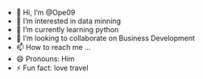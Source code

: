 - 👋 Hi, I’m @Ope09
- 👀 I’m interested in data minning 
- 🌱 I’m currently learning python
- 💞️ I’m looking to collaborate on Business Development
- 📫 How to reach me ...
- 😄 Pronouns: Him
- ⚡ Fun fact: love travel

<!---
Ope09/Ope09 is a ✨ special ✨ repository because its `README.md` (this file) appears on your GitHub profile.
You can click the Preview link to take a look at your changes.
--->
